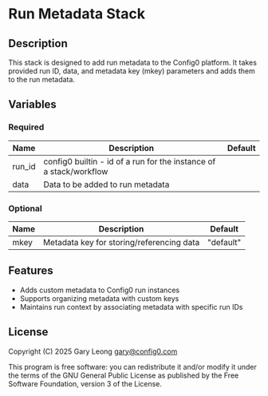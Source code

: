 # Run Metadata Stack

## Description
This stack is designed to add run metadata to the Config0 platform. It takes provided run ID, data, and metadata key (mkey) parameters and adds them to the run metadata.

## Variables

### Required
| Name | Description | Default |
|------|-------------|---------|
| run_id | config0 builtin - id of a run for the instance of a stack/workflow |  |
| data | Data to be added to run metadata |  |

### Optional
| Name | Description | Default |
|------|-------------|---------|
| mkey | Metadata key for storing/referencing data | "default" |

## Features
- Adds custom metadata to Config0 run instances
- Supports organizing metadata with custom keys
- Maintains run context by associating metadata with specific run IDs

## License
Copyright (C) 2025 Gary Leong <gary@config0.com>

This program is free software: you can redistribute it and/or modify
it under the terms of the GNU General Public License as published by
the Free Software Foundation, version 3 of the License.
